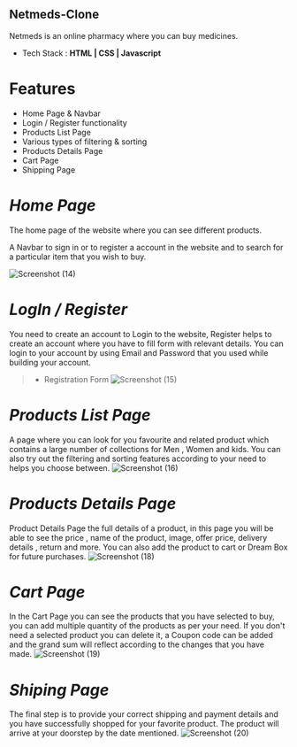 ## Netmeds-Clone
Netmeds is an online pharmacy where you can buy medicines.

- Tech Stack :
**HTML | CSS | Javascript**

Features
=======

- Home Page & Navbar
- Login / Register functionality
- Products List Page
- Various types of filtering & sorting
- Products Details Page
- Cart Page
- Shipping Page

***Home Page***
==============

The home page of the website where you can see different products.

A Navbar to sign in or to register a account in the website and to search for a particular item that you wish to buy.

![Screenshot (14)](https://user-images.githubusercontent.com/103952018/194708029-f148407c-55ad-4ac2-9c95-daa9f2b81488.png)


***LogIn / Register***
======

You need to create an account to Login to the website, Register helps to create an account where you have to fill form with relevant details.
You can login to your account by using Email and Password that you used while building your account.

>- Registration Form
![Screenshot (15)](https://user-images.githubusercontent.com/103952018/194708091-46332382-3b7a-47ed-9e75-523bab3d5f53.png)


***Products List Page***
====

A page where you can look for you favourite and related product which contains a large number of collections for Men , Women and kids.
You can also try out the filtering and sorting features according to your need to helps you choose between.
![Screenshot (16)](https://user-images.githubusercontent.com/103952018/194708150-1f6e36b9-61dd-48b1-a043-887a9d668de0.png)

***Products Details Page***
====

Product Details Page the full details of a product, in this page you will be able to see the price , name of the product, image, offer price, delivery details , return and more. You can also add the product to cart or Dream Box for future purchases. 
![Screenshot (18)](https://user-images.githubusercontent.com/103952018/194708214-34040cc6-86a0-4823-a361-d3d22fe13f4d.png)

***Cart Page***
====

In the Cart Page you can see the products that you have selected to buy, you can add multiple quantity of the products as per your need.
If you don't need a selected product you can delete it, a Coupon code can be added and the grand sum will reflect according to the changes that you have made.
![Screenshot (19)](https://user-images.githubusercontent.com/103952018/194708254-392cd2ae-b65a-4632-83d4-60a6e6825931.png)

***Shiping Page***
=====

The final step is to provide your correct shipping and payment details and you have successfully shopped for your favorite product. The product will arrive at your doorstep by the date mentioned.
![Screenshot (20)](https://user-images.githubusercontent.com/103952018/194708303-d1412516-90ab-4052-8fc7-c966ec0b75bf.png)




